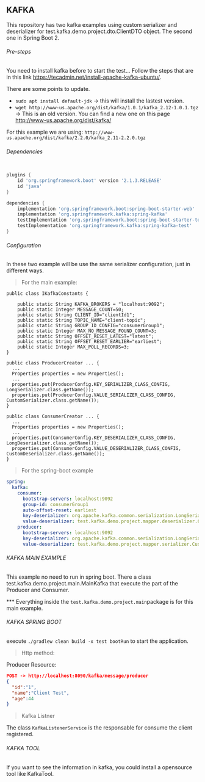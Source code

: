 ## KAFKA
This repository has two kafka examples using custom serializer and deserializer for test.kafka.demo.project.dto.ClientDTO object. The second one in Spring Boot 2.

###### Pre-steps
You need to install kafka before to start the test...
Follow the steps that are in this link https://tecadmin.net/install-apache-kafka-ubuntu/.

There are some points to update.
- ```sudo apt install default-jdk``` -> this will install the lastest version.
- ```wget http://www-us.apache.org/dist/kafka/1.0.1/kafka_2.12-1.0.1.tgz``` -> This is an old version. You can find a new one on this page http://www-us.apache.org/dist/kafka/

For this example we are using:
```http://www-us.apache.org/dist/kafka/2.2.0/kafka_2.11-2.2.0.tgz```


###### Dependencies


```gradle

plugins {
	id 'org.springframework.boot' version '2.1.3.RELEASE'
	id 'java'
}

dependencies {
	implementation 'org.springframework.boot:spring-boot-starter-web'
	implementation 'org.springframework.kafka:spring-kafka'
	testImplementation 'org.springframework.boot:spring-boot-starter-test'
	testImplementation 'org.springframework.kafka:spring-kafka-test'
}
```

###### Configuration
In these two example will be use the same serializer configuration, just in different ways.

> For the main example:
```
public class IKafkaConstants {

    public static String KAFKA_BROKERS = "localhost:9092";
    public static Integer MESSAGE_COUNT=50;
    public static String CLIENT_ID="clientId1";
    public static String TOPIC_NAME="client-topic";
    public static String GROUP_ID_CONFIG="consumerGroup1";
    public static Integer MAX_NO_MESSAGE_FOUND_COUNT=3;
    public static String OFFSET_RESET_LATEST="latest";
    public static String OFFSET_RESET_EARLIER="earliest";
    public static Integer MAX_POLL_RECORDS=3;
}
```
```
public class ProducerCreator ... {
  ...
  Properties properties = new Properties();
  ...
  properties.put(ProducerConfig.KEY_SERIALIZER_CLASS_CONFIG, LongSerializer.class.getName());
  properties.put(ProducerConfig.VALUE_SERIALIZER_CLASS_CONFIG, CustomSerializer.class.getName());
}
```
```
public class ConsumerCreator ... {
  ...
  Properties properties = new Properties();
  ...
  properties.put(ConsumerConfig.KEY_DESERIALIZER_CLASS_CONFIG, LongDeserializer.class.getName());
  properties.put(ConsumerConfig.VALUE_DESERIALIZER_CLASS_CONFIG, CustomDeserializer.class.getName());
}
```

> For the spring-boot example
```yaml
spring:
  kafka:
    consumer:
      bootstrap-servers: localhost:9092
      group-id: consumerGroup1
      auto-offset-reset: earliest
      key-deserializer: org.apache.kafka.common.serialization.LongSerializer
      value-deserializer: test.kafka.demo.project.mapper.deserializer.CustomDeserializer
    producer:
      bootstrap-servers: localhost:9092
      key-deserializer: org.apache.kafka.common.serialization.LongSerializer
      value-deserializer: test.kafka.demo.project.mapper.serializer.CustomSerializer
```

###### KAFKA MAIN EXAMPLE
This example no need to run in spring boot. There a class test.kafka.demo.project.main.MainKafka that execute the part of the Producer and Consumer.

*** Everything inside the ```test.kafka.demo.project.main```package is for this main example.

###### KAFKA SPRING BOOT
execute ```./gradlew clean build -x test bootRun``` to start the application.

> Http method:

Producer Resource:
```json
POST -> http://localhost:8090/kafka/message/producer
{
  "id":"1",
  "name":"Client Test",
  "age":44
}
```

> Kafka Listner

The class ```KafkaListenerService``` is the responsable for consume the client registered.

###### KAFKA TOOL
If you want to see the information in kafka, you could install a opensource tool like KafkaTool.






